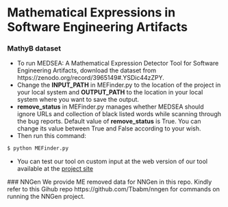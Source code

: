 # Mathematical Expressions in Software Engineering Artifacts
### MathyB dataset
<ul>
<li>To run MEDSEA: A Mathematical Expression Detector Tool for Software Engineering Artifacts, download the dataset from https://zenodo.org/record/3965149#.YSDic44zZPY. </li>
<li>Change the <b>INPUT_PATH</b> in MEFinder.py to the location of the project in your local system and <b>OUTPUT_PATH</b> to the location in your local system where you want to save the output. </li>
 <li><b>remove_status</b> in MEFinder.py manages whether MEDSEA should ignore URLs and collection of black listed words while scanning through the bug reports. Default value of <b>remove_status</b> is True. You can change its value between True and False according to your wish.</li>
<li>Then run this command:</li>
</ul>

```python
$ python MEFinder.py
```
<ul>
<li> You can test our tool on custom input at the web version of our tool available at the <a href="https://share.streamlit.io/mathyb/mathyb_dataset/main/MEFinder.py">project site</a></li></ul>
### NNGen
We provide ME removed data for NNGen in this repo. Kindly refer to this Gihub repo https://github.com/Tbabm/nngen for commands on running the NNGen project.
